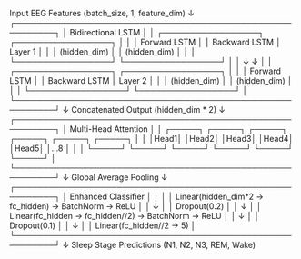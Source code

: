 Input EEG Features (batch_size, 1, feature_dim)
                    ↓
┌─────────────────────────────────────────────────────────┐
│                Bidirectional LSTM                      │
│  ┌─────────────────┐    ┌─────────────────┐           │
│  │   Forward LSTM  │    │  Backward LSTM  │  Layer 1  │
│  │   (hidden_dim)  │    │   (hidden_dim)  │           │
│  └─────────────────┘    └─────────────────┘           │
│            ↓                      ↓                    │
│  ┌─────────────────┐    ┌─────────────────┐           │
│  │   Forward LSTM  │    │  Backward LSTM  │  Layer 2  │
│  │   (hidden_dim)  │    │   (hidden_dim)  │           │
│  └─────────────────┘    └─────────────────┘           │
└─────────────────────────────────────────────────────────┘
                    ↓
         Concatenated Output (hidden_dim * 2)
                    ↓
┌─────────────────────────────────────────────────────────┐
│              Multi-Head Attention                       │
│  ┌─────┐ ┌─────┐ ┌─────┐ ┌─────┐ ┌─────┐ ┌─────┐      │
│  │Head1│ │Head2│ │Head3│ │Head4│ │Head5│ │...8 │      │
│  └─────┘ └─────┘ └─────┘ └─────┘ └─────┘ └─────┘      │
└─────────────────────────────────────────────────────────┘
                    ↓
            Global Average Pooling
                    ↓
┌─────────────────────────────────────────────────────────┐
│                Enhanced Classifier                      │
│                                                         │
│  Linear(hidden_dim*2 → fc_hidden) → BatchNorm → ReLU   │
│                    ↓                                    │
│                Dropout(0.2)                            │
│                    ↓                                    │
│  Linear(fc_hidden → fc_hidden//2) → BatchNorm → ReLU   │
│                    ↓                                    │
│                Dropout(0.1)                            │
│                    ↓                                    │
│            Linear(fc_hidden//2 → 5)                    │
└─────────────────────────────────────────────────────────┘
                    ↓
        Sleep Stage Predictions (N1, N2, N3, REM, Wake)
